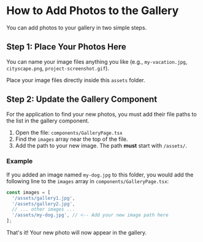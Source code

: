 # How to Add Photos to the Gallery

You can add photos to your gallery in two simple steps.

## Step 1: Place Your Photos Here

You can name your image files anything you like (e.g., `my-vacation.jpg`, `cityscape.png`, `project-screenshot.gif`).

Place your image files directly inside this `assets` folder.

## Step 2: Update the Gallery Component

For the application to find your new photos, you must add their file paths to the list in the gallery component.

1.  Open the file: `components/GalleryPage.tsx`
2.  Find the `images` array near the top of the file.
3.  Add the path to your new image. The path **must** start with `/assets/`.

### Example

If you added an image named `my-dog.jpg` to this folder, you would add the following line to the `images` array in `components/GalleryPage.tsx`:

```javascript
const images = [
  '/assets/gallery1.jpg',
  '/assets/gallery2.jpg',
  // ... other images ...
  '/assets/my-dog.jpg', // <-- Add your new image path here
];
```

That's it! Your new photo will now appear in the gallery.
